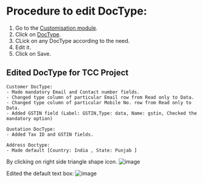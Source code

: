 # Procedure to edit DocType:

1. Go to the [Customisation module](https://erp.gndec.ac.in/desk#modules/Customization). 
2. Click on [DocType](https://erp.gndec.ac.in/desk#List/DocType/List). 
3. CLick on any DocType according to the need.
4. Edit it.
5. Click on Save.

##  Edited DocType for TCC Project
```
Customer DocType:
- Made mandatory Email and Contact number fields.
- Changed type column of particular Email row from Read only to Data.
- Changed type column of particular Mobile No. row from Read only to Data.
- Added GSTIN field (Label: GSTIN,Type: data, Name: gstin, Checked the mandatory option)

Quotation DocType:
- Added Tax ID and GSTIN fields.

Address Doctype:
- Made default [Country: India , State: Punjab ]

```
By clicking on right side triangle shape icon.
![image](https://user-images.githubusercontent.com/74251229/113138794-e5c09600-9243-11eb-9066-52b0fc03df2d.png)

Edited the default text box:
![image](https://user-images.githubusercontent.com/74251229/113139137-57004900-9244-11eb-838f-c1c26f549fc9.png)


```
```
